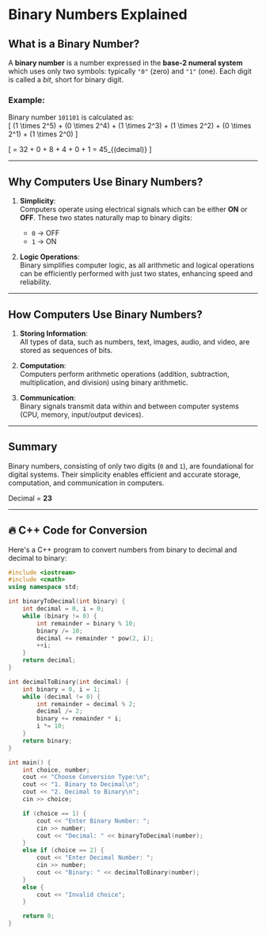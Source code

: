 # Binary Numbers Explained

## What is a Binary Number?

A **binary number** is a number expressed in the **base-2 numeral system** which uses only two symbols: typically `"0"` (zero) and `"1"` (one). Each digit is called a *bit*, short for binary digit.

### Example:
Binary number `101101` is calculated as:  
\[
(1 \times 2^5) + (0 \times 2^4) + (1 \times 2^3) + (1 \times 2^2) + (0 \times 2^1) + (1 \times 2^0)
\]

\[
= 32 + 0 + 8 + 4 + 0 + 1 = 45_{(decimal)}
\]

---

## Why Computers Use Binary Numbers?

1. **Simplicity**:  
   Computers operate using electrical signals which can be either **ON** or **OFF**. These two states naturally map to binary digits:
   - `0` → OFF
   - `1` → ON

2. **Logic Operations**:  
   Binary simplifies computer logic, as all arithmetic and logical operations can be efficiently performed with just two states, enhancing speed and reliability.

---

## How Computers Use Binary Numbers?

1. **Storing Information**:  
   All types of data, such as numbers, text, images, audio, and video, are stored as sequences of bits.

2. **Computation**:  
   Computers perform arithmetic operations (addition, subtraction, multiplication, and division) using binary arithmetic.

3. **Communication**:  
   Binary signals transmit data within and between computer systems (CPU, memory, input/output devices).

---

## Summary
Binary numbers, consisting of only two digits (`0` and `1`), are foundational for digital systems. Their simplicity enables efficient and accurate storage, computation, and communication in computers.


Decimal = **23**

---

## 🔥 C++ Code for Conversion

Here's a C++ program to convert numbers from binary to decimal and decimal to binary:

```cpp
#include <iostream>
#include <cmath>
using namespace std;

int binaryToDecimal(int binary) {
    int decimal = 0, i = 0;
    while (binary != 0) {
        int remainder = binary % 10;
        binary /= 10;
        decimal += remainder * pow(2, i);
        ++i;
    }
    return decimal;
}

int decimalToBinary(int decimal) {
    int binary = 0, i = 1;
    while (decimal != 0) {
        int remainder = decimal % 2;
        decimal /= 2;
        binary += remainder * i;
        i *= 10;
    }
    return binary;
}

int main() {
    int choice, number;
    cout << "Choose Conversion Type:\n";
    cout << "1. Binary to Decimal\n";
    cout << "2. Decimal to Binary\n";
    cin >> choice;

    if (choice == 1) {
        cout << "Enter Binary Number: ";
        cin >> number;
        cout << "Decimal: " << binaryToDecimal(number);
    }
    else if (choice == 2) {
        cout << "Enter Decimal Number: ";
        cin >> number;
        cout << "Binary: " << decimalToBinary(number);
    }
    else {
        cout << "Invalid choice";
    }

    return 0;
}
